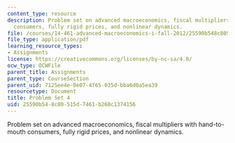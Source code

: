 ```yaml
---
content_type: resource
description: Problem set on advanced macroeconomics, fiscal multipliers with hand-to-mouth
  consumers, fully rigid prices, and nonlinear dynamics.
file: /courses/14-461-advanced-macroeconomics-i-fall-2012/25590b548c80515d7461b268c1374156_MIT14_461F12_pset4.pdf
file_type: application/pdf
learning_resource_types:
- Assignments
license: https://creativecommons.org/licenses/by-nc-sa/4.0/
ocw_type: OCWFile
parent_title: Assignments
parent_type: CourseSection
parent_uid: 7125ee4e-0e07-4f65-035d-bba6d0a5ea39
resourcetype: Document
title: Problem Set 4
uid: 25590b54-8c80-515d-7461-b268c1374156
---
```

Problem set on advanced macroeconomics, fiscal multipliers with hand-to-mouth consumers, fully rigid prices, and nonlinear dynamics.
